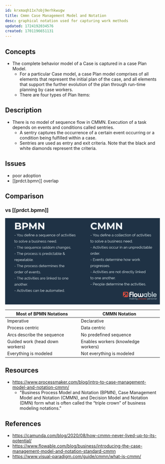 ```yaml
---
id: krxmaqh11x7obj9erhkwugw
title: Cmmn Case Management Model and Notation
desc: graphical notation used for capturing work methods
updated: 1724192034576
created: 1701196651131
---
```


## Concepts

- The complete behavior model of a Case is captured in a case Plan Model. 
  - For a particular Case model, a case Plan model comprises of all elements that represent the initial plan of the case, and all elements that support the further evolution of the plan through run-time planning by case workers. 
  - There are four types of Plan Items:

## Description

- There is no model of sequence flow in CMMN. Execution of a task depends on events and conditions called sentries.
  -  A sentry captures the occurrence of a certain event occurring or a condition being fulfilled within a case. 
  -  Sentries are used as entry and exit criteria. Note that the black and white diamonds represent the criteria.

## Issues

- poor adoption
- [[prdct.bpmn]] overlap 

## Comparison

### vs [[prdct.bpmn]]

![](/assets/images/2023-11-28-10-39-20.png)


| Most of BPMN Notations | CMMN Notation |
| --- | --- |
| Imperative | Declarative |
| Process centric | Data centric |
| Arcs describe the sequence | No predefined sequence |
| Guided work (head down workers) | Enables workers (knowledge workers) |
| Everything is modeled | Not everything is modeled |



## Resources

- https://www.processmaker.com/blog/intro-to-case-management-model-and-notation-cmmn/
  - "Business Process Model and Notation (BPMN), Case Management Model and Notation (CMMN), and Decision Model and Notation (DMN) form what is often called the “triple crown” of business modeling notations."


## References

- https://camunda.com/blog/2020/08/how-cmmn-never-lived-up-to-its-potential/
- https://www.flowable.com/blog/business/introducing-the-case-management-model-and-notation-standard-cmmn
- https://www.visual-paradigm.com/guide/cmmn/what-is-cmmn/